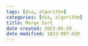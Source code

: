 ```yaml
---
tags: [dsa, algorithm]
categories: [dsa, algorithm]
title: Merge Sort
date created: 2023-05-29
date modified: 2023-097-420
---
```

